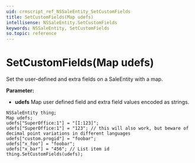 ```yaml
---
uid: crmscript_ref_NSSaleEntity_SetCustomFields
title: SetCustomFields(Map udefs)
intellisense: NSSaleEntity.SetCustomFields
keywords: NSSaleEntity, SetCustomFields
so.topic: reference
---
```


# SetCustomFields(Map udefs)

Set the user-defined and extra fields on a SaleEntity with a map.

**Parameter:** 
* **udefs** Map user defined field and extra field values encoded as strings.

```crmscript
NSSaleEntity thing;
Map udefs;
udefs["SuperOffice:1"] = "[I:123]";
udefs["SuperOffice:1"] = "123"; // this will also work, but beware of decimal point variations in different languages
udefs["custom.progid"] = "foobar";
udefs["x_foo"] = "foobar";
udefs["x_bar"] = "456"; // List item id
thing.SetCustomFields(udefs);
```

